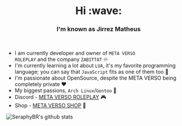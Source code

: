 <!--
**jirrezx/jirrezx** is a ✨ _special_ ✨ repository because its `README.md` (this file) appears on your GitHub profile.
-->
<h1 align="center">Hi :wave:</h1>
<h3 align="center">I'm known as Jirrez Matheus</h3>
<br>

- I am currently developer and owner of <code>META VERSO ROLEPLAY</code> and the company <code>ZABITTAT</code> :infinity:
- I'm currently learning a lot about <code>LUA</code>, it's my favorite programming language; you can say that <code>JavaScript</code> fits as one of them too :seedling:
- I'm passionate about OpenSource, despite the META VERSO being completely private :heart:
- My biggest passions, <code>Arch Linux</code>/<code>Gentoo</code> :penguin:
- Discord - <a href="https://discord.gg/xQxartaUvB">META VERSO ROLEPLAY</a> :video_game:
- Shop - <a href="https://five-m.store/loja/metaversoroleplay">META VERSO SHOP</a> :shopping_cart:

![SeraphyBR's github stats](https://github-readme-stats.vercel.app/api?username=jirrezx&show_icons=true&theme=vue-dark)

